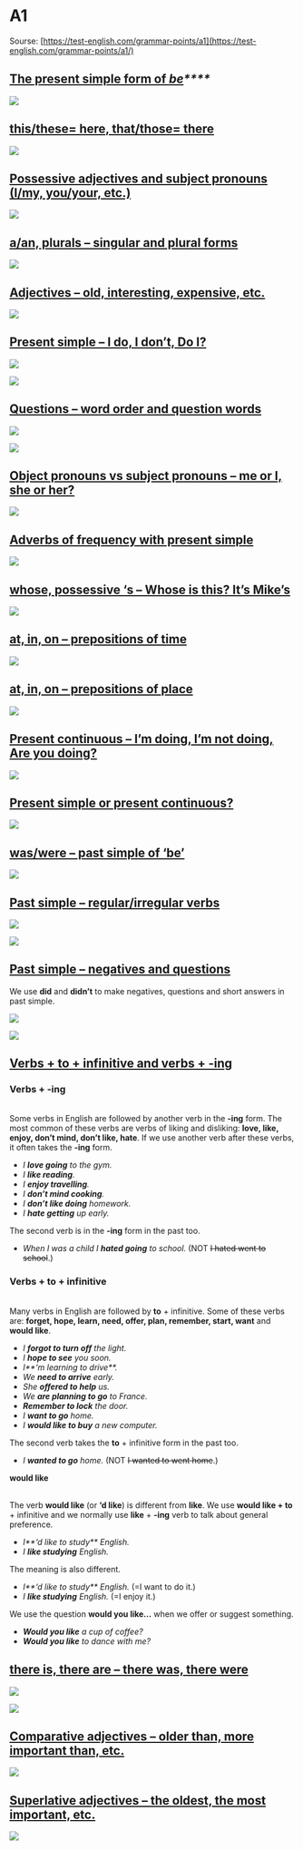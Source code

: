 # A1

Sourse: [https://test-english.com/grammar-points/a1](https://test-english.com/grammar-points/a1/)

## [The present simple form of _**be**_](https://test-english.com/grammar-points/a1/present-simple-forms-of-to-be/)_****_

![](<../../.gitbook/assets/image (23) (1).png>)

## [this/these= here, that/those= there](https://test-english.com/grammar-points/a1/this-that-these-those/)

![](<../../.gitbook/assets/image (18) (1).png>)

## [Possessive adjectives and subject pronouns (I/my, you/your, etc.)](https://test-english.com/grammar-points/a1/possessive-adjectives/)

![](<../../.gitbook/assets/image (27) (1) (1) (1).png>)

## [a/an, plurals – singular and plural forms](https://test-english.com/grammar-points/a1/a-an-plurals/)

![](<../../.gitbook/assets/image (24) (1).png>)

## [Adjectives – old, interesting, expensive, etc.](https://test-english.com/grammar-points/a1/adjectives/)

![](<../../.gitbook/assets/image (19) (1).png>)

## [Present simple – I do, I don’t, Do I?](https://test-english.com/grammar-points/a1/present-simple/)

![](<../../.gitbook/assets/image (22).png>)

![](<../../.gitbook/assets/image (20) (1).png>)

## [Questions – word order and question words](https://test-english.com/grammar-points/a1/questions/)

![](<../../.gitbook/assets/image (19).png>)

![](<../../.gitbook/assets/image (18).png>)

## [Object pronouns vs subject pronouns – me or I, she or her?](https://test-english.com/grammar-points/a1/object-pronouns/)

![](<../../.gitbook/assets/image (25) (1).png>)

## [Adverbs of frequency with present simple](https://test-english.com/grammar-points/a1/adverbs-frequency/)

![](<../../.gitbook/assets/image (28) (1).png>)

## [whose, possessive ‘s – Whose is this? It’s Mike’s](https://test-english.com/grammar-points/a1/whose-possessive-s/)&#x20;

![](<../../.gitbook/assets/image (23).png>)

## [at, in, on – prepositions of time](https://test-english.com/grammar-points/a1/at-in-on-prepositions-time/)

![](<../../.gitbook/assets/image (24).png>)

## [at, in, on – prepositions of place](https://test-english.com/grammar-points/a1/at-in-on-prepositions-of-place/)

![](<../../.gitbook/assets/image (27) (1) (1).png>)

## [Present continuous – I’m doing, I’m not doing, Are you doing?](https://test-english.com/grammar-points/a1/present-continuous/)

![](<../../.gitbook/assets/image (25).png>)

## [Present simple or present continuous?](https://test-english.com/grammar-points/a1/present-simple-present-continuous/)

![](<../../.gitbook/assets/image (26) (1) (1) (1).png>)

## [was/were – past simple of ‘be’](https://test-english.com/grammar-points/a1/was-were/)

![](<../../.gitbook/assets/image (20).png>)

## [Past simple – regular/irregular verbs](https://test-english.com/grammar-points/a1/past-simple-regular-irregular/)

![](<../../.gitbook/assets/image (27) (1).png>)

![](<../../.gitbook/assets/image (26) (1) (1).png>)

## [Past simple – negatives and questions](https://test-english.com/grammar-points/a1/past-simple-negatives-questions/)

We use **did** and **didn’t** to make negatives, questions and short answers in past simple.

![](<../../.gitbook/assets/image (29) (1).png>)

![](<../../.gitbook/assets/image (28).png>)

## [Verbs + to + infinitive and verbs + -ing](https://test-english.com/grammar-points/a1/verbs-infinitive-verbs-ing/)

### Verbs + **-ing**

&#x20;\
Some verbs in English are followed by another verb in the **-ing** form. The most common of these verbs are verbs of liking and disliking: **love, like, enjoy, don’t mind, don’t like, hate**. If we use another verb after these verbs, it often takes the **-ing** form.

* _I **love going** to the gym._&#x20;
* _I **like reading**._&#x20;
* _I **enjoy travelling**._&#x20;
* _I **don’t mind cooking**._&#x20;
* _I **don’t like doing** homework._&#x20;
* _I **hate getting** up early._&#x20;

The second verb is in the **-ing** form in the past too.

* _When I was a child I **hated going** to school._ (NOT ~~I hated went to school~~.)



### Verbs + **to** + infinitive

&#x20;\
Many verbs in English are followed by **to** + infinitive. Some of these verbs are: **forget, hope, learn, need, offer, plan, remember, start, want** and **would like**.

* _I **forgot to turn off** the light._&#x20;
* _I **hope to see** you soon._&#x20;
* _I**‘m learning to drive**._&#x20;
* _We **need to arrive** early._&#x20;
* _She **offered to help** us._&#x20;
* _We **are planning to go** to France._&#x20;
* _**Remember to lock** the door._&#x20;
* _I **want to go** home._&#x20;
* _I **would like to buy** a new computer._&#x20;

The second verb takes the **to** + infinitive form in the past too.

* _I **wanted to go** home._ (NOT ~~I wanted to went home~~.)

&#x20;

**would like**

&#x20;\
The verb **would like** (or **‘d like**) is different from **like**. We use **would like + to** + infinitive and we normally use **like** + **-ing** verb to talk about general preference.

* _I**‘d like to study** English._&#x20;
* _I **like studying** English._&#x20;

The meaning is also different.

* _I**‘d like to study** English._ (=I want to do it.)
* _I **like studying** English._ (=I enjoy it.)

We use the question **would you like…** when we offer or suggest something.

* _**Would you like** a cup of coffee?_
* _**Would you like** to dance with me?_

## [there is, there are – there was, there were](https://test-english.com/grammar-points/a1/there-is-there-are/)

![](<../../.gitbook/assets/image (21).png>)

![](<../../.gitbook/assets/image (26).png>)

## [Comparative adjectives – older than, more important than, etc.](https://test-english.com/grammar-points/a1/comparative-adjectives/)

![](<../../.gitbook/assets/image (29).png>)

## [Superlative adjectives – the oldest, the most important, etc.](https://test-english.com/grammar-points/a1/superlative-adjectives/)

![](<../../.gitbook/assets/image (27).png>)
